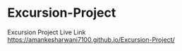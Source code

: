 # Excursion-Project
Excursion Project Live Link
https://amankesharwani7100.github.io/Excursion-Project/

